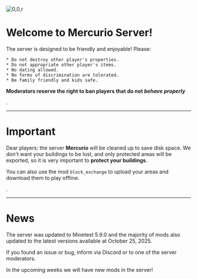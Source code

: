 ![0,0,r](item:///default:furnace)

# **Welcome to Mercurio Server!**

The server is designed to be friendly and enjoyable! Please:

```
* Do not destroy other player's properties.
* Do not appropriate other player's items.
* No dating allowed.
* No forms of discrimination are tolerated.
* Be family friendly and kids safe.
```

**Moderators reserve the right to ban players that do not _behave properly_**

.

---------------------

# **Important**

Dear players: the server **Mercurio** will be cleaned up to save disk space.
We don't want your buildings to be lost, and only protected areas will be
exported, so it is very important to **protect your buildings**.

You can also use the mod `block_exchange` to upload your areas and download
them to play offline.

.

---------------------

# News

The server was updated to Minetest 5.9.0 and the majority of mods also
updated to the latest versions available at October 25, 2025.

If you found an issue or bug, inform via Discord or to one of the server
moderators.

In the upcoming weeks we will have new mods in the server! 
